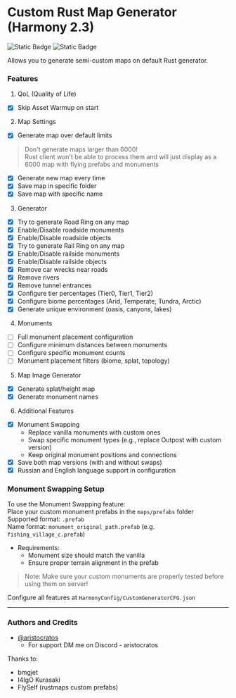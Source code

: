 # Custom Rust Map Generator (Harmony 2.3)
![Static Badge](https://img.shields.io/badge/Harmony-2.3-blue?style=for-the-badge)
![Static Badge](https://img.shields.io/github/license/hammzat/HarmonyCustomGenerator?label=license&style=for-the-badge)

Allows you to generate semi-custom maps on default Rust generator.

### Features

1. QoL (Quality of Life)
- [x] Skip Asset Warmup on start

2. Map Settings
- [x] Generate map over default limits
> Don't generate maps larger than 6000!  
> Rust client won't be able to process them and will just display as a 6000 map with flying prefabs and monuments

- [x] Generate new map every time
- [x] Save map in specific folder
- [x] Save map with specific name
  
3. Generator
- [x] Try to generate Road Ring on any map
- [x] Enable/Disable roadside monuments
- [x] Enable/Disable roadside objects
- [x] Try to generate Rail Ring on any map
- [x] Enable/Disable railside monuments
- [x] Enable/Disable railside objects
- [x] Remove car wrecks near roads
- [x] Remove rivers
- [x] Remove tunnel entrances
- [x] Configure tier percentages (Tier0, Tier1, Tier2)
- [x] Configure biome percentages (Arid, Temperate, Tundra, Arctic)
- [x] Generate unique environment (oasis, canyons, lakes)

4. Monuments
- [ ] Full monument placement configuration
- [ ] Configure minimum distances between monuments
- [ ] Configure specific monument counts
- [ ] Monument placement filters (biome, splat, topology)

5. Map Image Generator
- [x] Generate splat/height map
- [x] Generate monument names

6. Additional Features
- [x] Monument Swapping
  - Replace vanilla monuments with custom ones
  - Swap specific monument types (e.g., replace Outpost with custom version)
  - Keep original monument positions and connections
- [x] Save both map versions (with and without swaps)
- [x] Russian and English language support in configuration

### Monument Swapping Setup  
To use the Monument Swapping feature:  
  Place your custom monument prefabs in the `maps/prefabs` folder  
  Supported format: `.prefab`  
  Name format: `monument_original_path.prefab` (e.g. `fishing_village_c.prefab`)  
  - Requirements:
    - Monument size should match the vanilla
    - Ensure proper terrain alignment in the prefab

> Note: Make sure your custom monuments are properly tested before using them on server!


Configure all features at `HarmonyConfig/CustomGeneratorCFG.json`

------
### Authors and Credits
- [@aristocratos](https://github.com/hammzat)
  - For support DM me on Discord - aristocratos
 
Thanks to:
- bmgjet
- I4IgO Kurasaki
- FlySelf (rustmaps custom prefabs)
